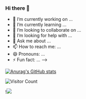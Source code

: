 ### Hi there 👋
- 🔭 I’m currently working on ...
- 🌱 I’m currently learning ...
- 👯 I’m looking to collaborate on ...
- 🤔 I’m looking for help with ...
- 💬 Ask me about ...
- 📫 How to reach me: ...
- 😄 Pronouns: ...
- ⚡ Fun fact: ...
-->

[![Anurag's GitHub stats](https://github-readme-stats.vercel.app/api?username=beuzhi)](https://github.com/anuraghazra/github-readme-stats)

![Visitor Count](https://profile-counter.glitch.me/beuzhi/count.svg)

!![]([url](https://camo.githubusercontent.com/d20ab41647146b80d4a1b001e3130dd31ea883b9d29b938ac7f03fe29f10bcd9/68747470733a2f2f6d656469612e67697068792e636f6d2f6d656469612f6639586748486e506e446a4f46316857706c2f67697068792e676966)https://camo.githubusercontent.com/d20ab41647146b80d4a1b001e3130dd31ea883b9d29b938ac7f03fe29f10bcd9/68747470733a2f2f6d656469612e67697068792e636f6d2f6d656469612f6639586748486e506e446a4f46316857706c2f67697068792e676966)

